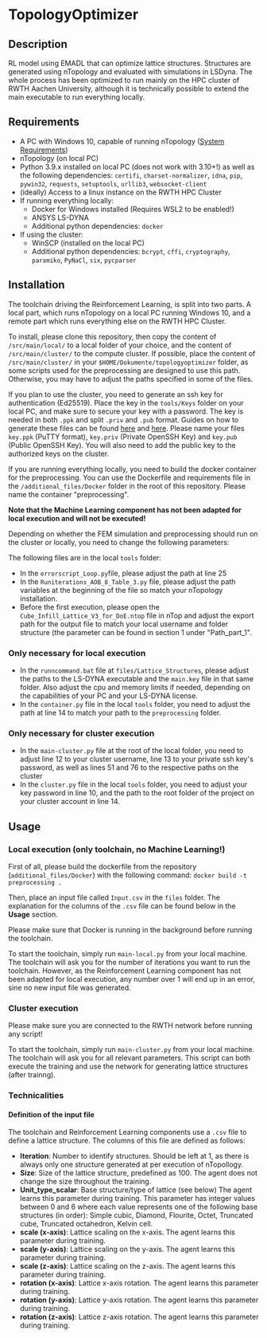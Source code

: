 # TopologyOptimizer


## Description
RL model using EMADL that can optimize lattice structures. Structures are generated using nTopology and evaluated with simulations in LSDyna. The whole process has been optimized to run mainly on the HPC cluster of RWTH Aachen University, although it is technically possible to extend the main executable to run everything locally.

## Requirements

- A PC with Windows 10, capable of running nTopology ([System Requirements](https://support.ntopology.com/hc/en-us/articles/360061698333-System-Requirements-Guide))
- nTopology (on local PC)
- Python 3.9.x installed on local PC (does not work with 3.10+!) as well as the following dependencies: `certifi`, `charset-normalizer`, `idna`, `pip`, `pywin32`, `requests`, `setuptools`, `urllib3`, `websocket-client`
- (ideally) Access to a linux instance on the RWTH HPC Cluster
- If running everything locally:
    - Docker for Windows installed (Requires WSL2 to be enabled!)
    - ANSYS LS-DYNA
    - Additional python dependencies: `docker`
- If using the cluster:
    - WinSCP (installed on the local PC)
    - Additional python dependencies: `bcrypt`, `cffi`, `cryptography`, `paramiko`, `PyNaCl`, `six`, `pycparser`

## Installation

The toolchain driving the Reinforcement Learning, is split into two parts. A local part, which runs nTopology on a local PC running Windows 10, and a remote part which runs everything else on the RWTH HPC Cluster.

To install, please clone this repository, then copy the content of `/src/main/local/` to a local folder of your choice, and the content of `/src/main/cluster/` to the compute cluster. If possible, place the content of `/src/main/cluster/` in your `$HOME/Dokumente/topologyoptimizer` folder, as some scripts used for the preprocessing are designed to use this path. Otherwise, you may have to adjust the paths specified in some of the files.

If you plan to use the cluster, you need to generate an ssh key for authentication (Ed25519). Place the key in the `tools/Keys` folder on your local PC, and make sure to secure your key with a password. The key is needed in both `.ppk` and split `.priv` and `.pub` format. Guides on how to generate these files can be found [here](https://www.simplified.guide/putty/puttygen-generate-ssh-key-pair) and [here](https://www.simplified.guide/putty/convert-ppk-to-ssh-key). Please name your files `key.ppk` (PuTTY format), `key.priv` (Private OpenSSH Key) and `key.pub` (Public OpenSSH Key). You will also need to add the public key to the authorized keys on the cluster.

If you are running everything locally, you need to build the docker container for the preprocessing. You can use the Dockerfile and requirements file in the `/additional_files/Docker` folder in the root of this repository. Please name the container "preprocessing".

**Note that the Machine Learning component has not been adapted for local execution and will not be executed!**

Depending on whether the FEM simulation and preprocessing should run on the cluster or locally, you need to change the following parameters:

The following files are in the local `tools` folder:

- In the `errorscript_Loop.py`file, please  adjust the path at line 25
- In the `Runiterations_AOB_8_Table_3.py` file, please adjust the path variables at the beginning of the file so match your nTopology installation.
- Before the first execution, please open the `Cube_Infill_Lattice_V3_for_DoE.ntop` file in nTop and adjust the export path for the output file to match your local username and folder structure (the parameter can be found in section 1 under "Path_part_1".

### Only necessary for local execution

- In the `runncommand.bat` file at `files/Lattice_Structures`, please adjust the paths to the LS-DYNA executable and the `main.key` file in that same folder. Also adjust the cpu and memory limits if needed, depending on the capabilities of your PC and your LS-DYNA license.
- In the `container.py` file in the local `tools` folder, you need to adjust the path at line 14 to match your path to the `preprocessing` folder.

### Only necessary for cluster execution

- In the `main-cluster.py` file at the root of the local folder, you need to adjust line 12 to your cluster username, line 13 to your private ssh key's password, as well as lines 51 and 76 to the respective paths on the cluster
- In the `cluster.py` file in the local `tools` folder, you need to adjust your key password in line 10, and the path to the root folder of the project on your cluster account in line 14.

## Usage

### Local execution (only toolchain, no Machine Learning!)

First of all, please build the dockerfile from the repository (`additional_files/Docker`) with the following command: `docker build -t preprocessing .`

Then, place an input file called `Input.csv` in the `files` folder. The explanation for the columns of the `.csv` file can be found below in the **Usage** section.

Please make sure that Docker is running in the background before running the toolchain.

To start the toolchain, simply run `main-local.py` from your local machine. The toolchain will ask you for the number of iterations you want to run the toolchain. However, as the Reinforcement Learning component has not been adapted for local execution, any number over 1 will end up in an error, sine no new input file was generated.

### Cluster execution

Please make sure you are connected to the RWTH network before running any script!

To start the toolchain, simply run `main-cluster.py` from your local machine. The toolchain will ask you for all relevant parameters. This script can both execute the training and use the network for generating lattice structures (after trainng).

### Technicalities

#### Definition of the input file

The toolchain and Reinforcement Learning components use a `.csv` file to define a lattice structure. The columns of this file are defined as follows:

- **Iteration**: Number to identify structures. Should be left at 1, as there is always only one structure generated at per execution of nTopollogy.
- **Size**: Size of the lattice structure, predefined as 100. The agent does not change the size throughout the training.
- **Unit_type_scalar**: Base structure/type of lattice (see below) The agent learns this parameter during training. This parameter has integer values between 0 and 6 where each value represents one of the following base structures (in order): Simple cubic, Diamond, Flourite, Octet, Truncated cube, Truncated octahedron, Kelvin cell.
- **scale (x-axis)**: Lattice scaling on the x-axis. The agent learns this parameter during training.
- **scale (y-axis)**: Lattice scaling on the y-axis. The agent learns this parameter during training.
- **scale (z-axis)**: Lattice scaling on the z-axis. The agent learns this parameter during training.
- **rotation (x-axis)**: Lattice x-axis rotation. The agent learns this parameter during training.
- **rotation (y-axis)**: Lattice y-axis rotation. The agent learns this parameter during training.
- **rotation (z-axis)**: Lattice z-axis rotation. The agent learns this parameter during training.
